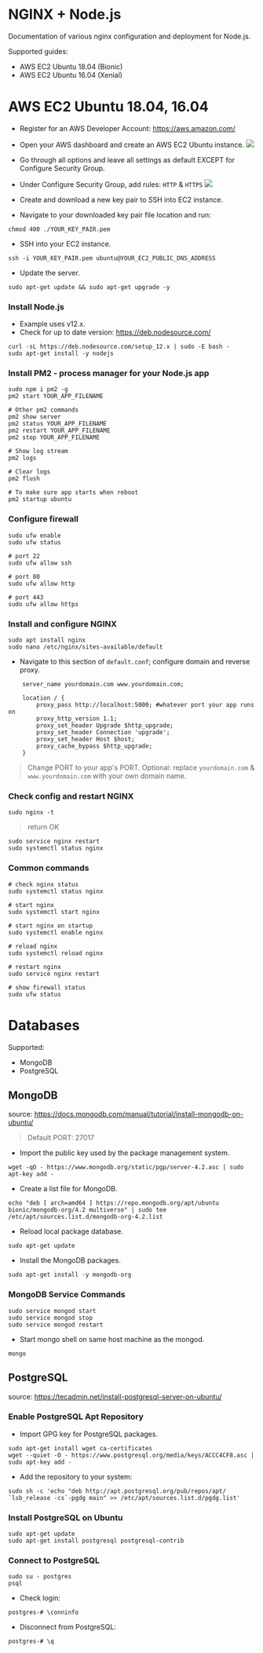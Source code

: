 # NGINX + Node.js
Documentation of various nginx configuration and deployment for Node.js.

Supported guides:
- AWS EC2 Ubuntu 18.04 (Bionic)
- AWS EC2 Ubuntu 16.04 (Xenial)

# AWS EC2 Ubuntu 18.04, 16.04
- Register for an AWS Developer Account: https://aws.amazon.com/
- Open your AWS dashboard and create an AWS EC2 Ubuntu instance.
![](./demo/aws-ec2-1.gif)

- Go through all options and leave all settings as default EXCEPT for Configure Security Group.
- Under Configure Security Group, add rules: `HTTP` & `HTTPS`
![](./demo/aws-ec2-2.gif)

- Create and download a new key pair to SSH into EC2 instance.
- Navigate to your downloaded key pair file location and run:
```
chmod 400 ./YOUR_KEY_PAIR.pem
```
- SSH into your EC2 instance.
```
ssh -i YOUR_KEY_PAIR.pem ubuntu@YOUR_EC2_PUBLIC_DNS_ADDRESS
```
- Update the server.
```
sudo apt-get update && sudo apt-get upgrade -y
```
### Install Node.js
- Example uses v12.x. 
- Check for up to date version: https://deb.nodesource.com/
```
curl -sL https://deb.nodesource.com/setup_12.x | sudo -E bash -
sudo apt-get install -y nodejs
```
### Install PM2 - process manager for your Node.js app
```
sudo npm i pm2 -g
pm2 start YOUR_APP_FILENAME

# Other pm2 commands
pm2 show server
pm2 status YOUR_APP_FILENAME
pm2 restart YOUR_APP_FILENAME
pm2 stop YOUR_APP_FILENAME

# Show log stream
pm2 logs

# Clear logs
pm2 flush

# To make sure app starts when reboot
pm2 startup ubuntu
```
### Configure firewall
```
sudo ufw enable
sudo ufw status

# port 22
sudo ufw allow ssh

# port 80
sudo ufw allow http

# port 443
sudo ufw allow https
```
### Install and configure NGINX
```
sudo apt install nginx
sudo nano /etc/nginx/sites-available/default
```
- Navigate to this section of `default.conf`; configure domain and reverse proxy.
```
    server_name yourdomain.com www.yourdomain.com;

    location / {
        proxy_pass http://localhost:5000; #whatever port your app runs on
        proxy_http_version 1.1;
        proxy_set_header Upgrade $http_upgrade;
        proxy_set_header Connection 'upgrade';
        proxy_set_header Host $host;
        proxy_cache_bypass $http_upgrade;
    }
```
> Change PORT to your app's PORT. Optional: replace `yourdomain.com` & `www.yourdomain.com` with your own domain name. 

### Check config and restart NGINX
```
sudo nginx -t
```
> return OK
```
sudo service nginx restart
sudo systemctl status nginx
```
### Common commands
```
# check nginx status
sudo systemctl status nginx

# start nginx
sudo systemctl start nginx

# start nginx on startup
sudo systemctl enable nginx

# reload nginx
sudo systemctl reload nginx

# restart nginx
sudo service nginx restart

# show firewall status
sudo ufw status

```

# Databases
Supported:
- MongoDB
- PostgreSQL

## MongoDB
source: https://docs.mongodb.com/manual/tutorial/install-mongodb-on-ubuntu/
> Default PORT: 27017

- Import the public key used by the package management system.
```
wget -qO - https://www.mongodb.org/static/pgp/server-4.2.asc | sudo apt-key add -
```
- Create a list file for MongoDB.
```
echo "deb [ arch=amd64 ] https://repo.mongodb.org/apt/ubuntu bionic/mongodb-org/4.2 multiverse" | sudo tee /etc/apt/sources.list.d/mongodb-org-4.2.list
```
- Reload local package database.
```
sudo apt-get update
```
- Install the MongoDB packages.
```
sudo apt-get install -y mongodb-org
```
### MongoDB Service Commands
```
sudo service mongod start
sudo service mongod stop
sudo service mongod restart
```
- Start mongo shell on same host machine as the mongod.
```
mongo
```
## PostgreSQL
source: https://tecadmin.net/install-postgresql-server-on-ubuntu/

### Enable PostgreSQL Apt Repository
- Import GPG key for PostgreSQL packages.
```
sudo apt-get install wget ca-certificates
wget --quiet -O - https://www.postgresql.org/media/keys/ACCC4CF8.asc | sudo apt-key add -
```
- Add the repository to your system:
```
sudo sh -c 'echo "deb http://apt.postgresql.org/pub/repos/apt/ `lsb_release -cs`-pgdg main" >> /etc/apt/sources.list.d/pgdg.list'
```
### Install PostgreSQL on Ubuntu
```
sudo apt-get update
sudo apt-get install postgresql postgresql-contrib
```
### Connect to PostgreSQL
```
sudo su - postgres
psql
```
- Check login:
```
postgres-# \conninfo
```
- Disconnect from PostgreSQL:
```
postgres-# \q
```

